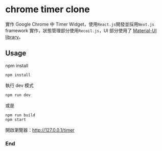 # chrome timer clone

實作 Google Chrome 中 Timer Widget，使用`React.js`開發並採用`Next.js` framework 實作，狀態管理部分使用`Recoil.js`，UI 部分使用了 [Material-UI library](https://material-ui.com/ "Material-UI library")。

## Usage

npm install

```bash
npm install
```

執行 dev 模式

```bash
npm run dev
```

或是

```bash
npm run build
npm start
```

開啟瀏覽器：http://127.0.0.1/timer

### End
